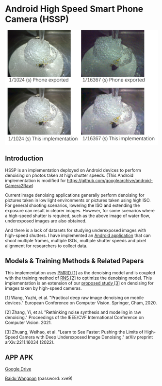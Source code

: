 # Android High Speed Smart Phone Camera (HSSP)
![DenoisngImage](images/denoising.jpg)
## Introduction
HSSP is an implementation deployed on Android devices to perform denoising on photos taken at high shutter speeds. (This Android implementation is modified for https://github.com/googlearchive/android-Camera2Raw)

Current image denoising applications generally perform denoising for pictures taken in low light environments or pictures taken using high ISO. For general shooting scenarios, lowering the ISO and extending the exposure can result in clearer images. However, for some scenarios where a high-speed shutter is required, such as the above image of water flow, underexposed images are also obtained.

And there is a lack of datasets for studying underexposed images with high-speed shutters. I have implemented an [Android application](https://github.com/WeihaoZhuang/RawCollection) that can shoot multiple frames, multiple ISOs, multiple shutter speeds and pixel alignment for researchers to collect data.

## Models & Training Methods & Related Papers
This implementation uses [PMRID [1]](https://github.com/MegEngine/PMRID) as the denoising model and is coupled with the training method of [RNS [2]](https://github.com/zhangyi-3/noise-synthesis) to optimize the denoising model. This implementation is an extension of our [proposed study [3]](https://arxiv.org/abs/2211.16034) on denoising for images taken by high-speed cameras.

[1] Wang, Yuzhi, et al. "Practical deep raw image denoising on mobile devices." European Conference on Computer Vision. Springer, Cham, 2020.

[2] Zhang, Yi, et al. "Rethinking noise synthesis and modeling in raw denoising." Proceedings of the IEEE/CVF International Conference on Computer Vision. 2021.

[3] Zhuang, Weihao, et al. "Learn to See Faster: Pushing the Limits of High-Speed Camera with Deep Underexposed Image Denoising." arXiv preprint arXiv:2211.16034 (2022).

## APP APK
[Google Drive](https://drive.google.com/drive/folders/15NY09Mk1J_RMB7givdyGb7aSaGpH98yF?usp=share_link)

[Baidu Wangpan](https://pan.baidu.com/s/1unLRGbsC3HbTki-ikgBSAg) (password: xve9)

